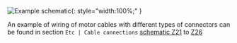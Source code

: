 

![Example schematic](../img/schTGZ-S-48-50_100-RI.svg){: style="width:100%;" }

An example of wiring of motor cables with different types of connectors can be found in section `Etc | Cable connections` [schematic Z21](../../../ETC/TGcable/md/description.md#Z21) to [Z26](../../../ETC/TGcable/md/description.md#Z26)
